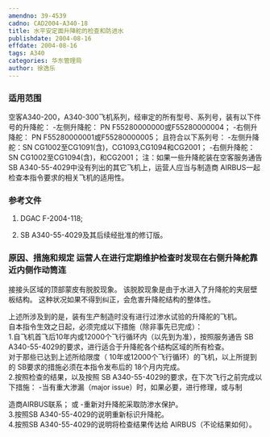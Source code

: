 ```yaml
---
amendno: 39-4539  
cadno: CAD2004-A340-18  
title: 水平安定面升降舵的检查和防进水  
publishdate: 2004-08-16  
effdate: 2004-08-16  
tags: A340  
categories: 华东管理局  
author: 徐逸乐  
---
```

  
### 适用范围  
空客A340-200，A340-300飞机系列，经审定的所有型号、系列号，装有以下件号的升降舵：
-左侧升降舵： PN F55280000000或F55280000004；
-右侧升降舵： PN F55280000001或F55280000005； 且符合以下系列号：
-左侧升降舵：SN CG1002至CG1091(含)，CG1093,CG1094和CG2001；
-右侧升降舵： SN CG1002至CG1094(含)，和CG2001； 注：如果一些升降舵装在空客服务通告 SB A340-55-4029中没有列出的其它飞机上，运营人应当与制造商 AIRBUS一起检查本指令要求的相关飞机的适用性。  
  
<!--more-->  
### 参考文件  
1. DGAC F-2004-118;  
  
2. SB A340-55-4029及其后续经批准的修订版。  
  
### 原因、措施和规定 运营人在进行定期维护检查时发现在右侧升降舵靠近内侧作动筒连  
接接头区域的顶部蒙皮有脱胶现象。 该脱胶现象是由于水进入了升降舵的夹层壁板结构。   这种状况如果不得到纠正，会危害升降舵结构的整体性。  
  
上述所涉及到的是，装有生产制造时没有进行过渗水试验的升降舵的飞机。  
自本指令生效之日起，必须完成以下措施（除非事先已完成）：  
   1.自飞机首飞后10年内或12000个飞行循环内（以先到为准），按照服务通告 SB A340-55-4029的要求，进行适合于升降舵各个结构区域的所有检查。  
对于那些已达到上述所给限度（ 10年或12000个飞行循环）的飞机，以上所提到的 SB要求的措施必须在本指令发布后的 18个月内完成。  
   2.按照检查的结果，以及按照 SB A340-55-4029的要求，在下次飞行之前完成以下措施： -当有重大渗漏（major issue）时，如果必要，进行修理，或与制  
  
造商AIRBUS联系； 或 -重新对升降舵采取防渗水保护。  
   3.按照SB A340-55-4029的说明重新标识升降舵。  
   4.按照SB A340-55-4029的说明将检查结果传达给 AIRBUS（不论结果如何）。  

